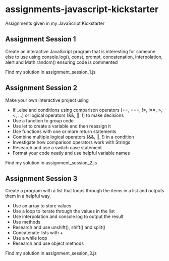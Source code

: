 # assignments-javascript-kickstarter

Assignments given in my JavaScript Kickstarter

## Assignment Session 1

Create an interactive JavaScript program that is interesting for someone else to use
using console.log(), const, prompt, concatenation, interpolation, alert and Math.random() ensuring code is commented

Find my solution in assignment_session_1.js

## Assignment Session 2

Make your own interactive project using

- if...else and conditions using comparison operators (==, ===, !=, !==, >, <, ...) or logical operators (&&, ||, !) to make decisions
- Use a function to group code
- Use let to create a variable and then reassign it
- Use functions with one or more return statements
- Combine multiple logical operators (&&, ||, !) in a condition
- Investigate how comparison operators work with Strings
- Research and use a switch case statement
- Format your code neatly and use helpful variable names

Find my solution in assignment_session_2.js

## Assignment Session 3

Create a program with a list that loops through the items in a list and outputs them in a helpful way.

- Use an array to store values
- Use a loop to iterate through the values in the list
- Use interpolation and console.log to output the result
- Use methods
- Research and use unshift(), shift() and split()
- Concatenate lists with +
- Use a while loop
- Research and use object methods

Find my solution in assignment_session_3.js
